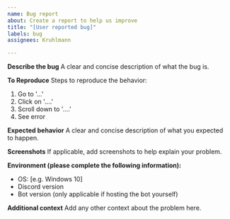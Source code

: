 ```yaml
---
name: Bug report
about: Create a report to help us improve
title: "[User reported bug]"
labels: bug
assignees: Kruhlmann

---
```


**Describe the bug**
A clear and concise description of what the bug is.

**To Reproduce**
Steps to reproduce the behavior:
1. Go to '...'
2. Click on '....'
3. Scroll down to '....'
4. See error

**Expected behavior**
A clear and concise description of what you expected to happen.

**Screenshots**
If applicable, add screenshots to help explain your problem.

**Environment (please complete the following information):**
 - OS: [e.g. Windows 10]
 - Discord version
 - Bot version (only applicable if hosting the bot yourself)

**Additional context**
Add any other context about the problem here.
